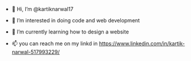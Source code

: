 - 👋 Hi, I’m @kartiknarwal17
- 👀 I’m interested in doing code and web development
- 🌱 I’m currently learning how to design a website

- 📫 you can reach me on my linkd in https://www.linkedin.com/in/kartik-narwal-517993229/


<!---
kartiknarwal17/kartiknarwal17 is a ✨ special ✨ repository because its `README.md` (this file) appears on your GitHub profile.
You can click the Preview link to take a look at your changes.
--->
